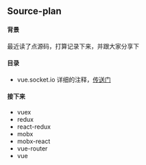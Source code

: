 ## Source-plan

#### 背景
最近读了点源码，打算记录下来，并跟大家分享下
#### 目录
+ vue.socket.io
  详细的注释，[传送门](https://github.com/Juliiii/Vue-Socket.io)

#### 接下来
+ vuex
+ redux
+ react-redux
+ mobx
+ mobx-react
+ vue-router
+ vue

